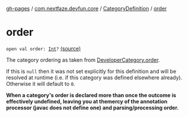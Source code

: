 [gh-pages](../../index.md) / [com.nextfaze.devfun.core](../index.md) / [CategoryDefinition](index.md) / [order](./order.md)

# order

`open val order: `[`Int`](https://kotlinlang.org/api/latest/jvm/stdlib/kotlin/-int/index.html)`?` [(source)](https://github.com/NextFaze/dev-fun/tree/master/devfun-annotations/src/main/java/com/nextfaze/devfun/core/Definitions.kt#L121)

The category ordering as taken from [DeveloperCategory.order](../../com.nextfaze.devfun.annotations/-developer-category/order.md).

If this is `null` then it was not set explicitly for this definition and will be resolved at runtime (i.e. if
this category was defined elsewhere already). Otherwise it will default to `0`.

**When a category's order is declared more than once the outcome is effectively undefined, leaving you at themercy of the annotation processor (javac does not define one) and parsing/processing order.**

